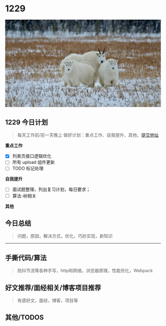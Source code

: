 
# 1229

![](./bg-imgs/1229.jpg)


## 1229 今日计划
> 每天工作前/前一天晚上 做好计划：重点工作、自我提升、其他，[提交地址](https://github.com/cuixiaorui/study-every-day/issues)

**重点工作**

- [x] 列表页接口逻辑优化
- [ ] 所有 upload 组件更新
- [ ] TODO 标记处理

**自我提升**

- [ ] 面试题整理，列出复习计划，每日要求；
- [ ] 算法-树相关

**其他**


## 今日总结
> 问题，原因，解决方式，优化，巧妙实现，新知识



---



## 手撕代码/算法
> 防抖节流等各种手写，http和网络，浏览器原理，性能优化，Webpack


## 好文推荐/面经相关/博客项目推荐
> 有感好文，面经，博客，项目等


## 其他/TODOS
